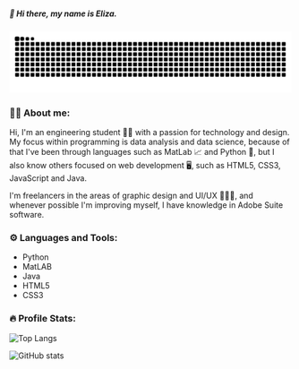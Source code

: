 <!--
**wollieliza/wollieliza** is a ✨ _special_ ✨ repository because its `README.md` (this file) appears on your GitHub profile.

Here are some ideas to get you started:

- 🔭 I’m currently working on ...
- 🌱 I’m currently learning ...
- 👯 I’m looking to collaborate on ...
- 🤔 I’m looking for help with ...
- 💬 Ask me about ...
- 📫 How to reach me: ...
- 😄 Pronouns: ...
- ⚡ Fun fact: ...
-->

##### 👋 Hi there, my name is Eliza.

![Snake animation](https://github.com/wollieliza/wollieliza/blob/output/github-contribution-grid-snake.svg)

### 👩‍💻 About me:

Hi, I'm an engineering student 👩‍🔧 with a passion for technology and design. My focus within programming is data analysis and data science, because of that I've been through languages such as MatLab 📈 and Python 🐍, but I also know others focused on web development 🖥️, such as HTML5, CSS3, JavaScript and Java.

I'm freelancers in the areas of graphic design and UI/UX 👩🏻‍🎨, and whenever possible I'm improving myself, I have knowledge in Adobe Suite software.

### ⚙️ Languages and Tools:

- Python
- MatLAB
- Java
- HTML5
- CSS3

### 🔥 Profile Stats:

![Top Langs](https://github-readme-stats.vercel.app/api/top-langs/?username=wollieliza&theme=graywhite)

![GitHub stats](https://github-readme-stats.vercel.app/api?username=wollieliza&show_icons=true&theme=graywhite) 
